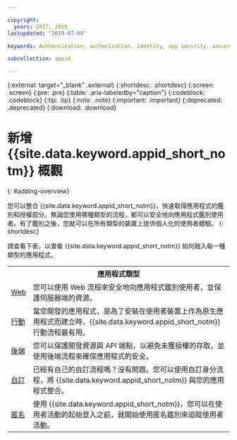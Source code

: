 ```yaml
---

copyright:
  years: 2017, 2019
lastupdated: "2019-07-09"

keywords: Authentication, authorization, identity, app security, secure, application identity, app to app, access token

subcollection: appid

---
```


{:external: target="_blank" .external}
{:shortdesc: .shortdesc}
{:screen: .screen}
{:pre: .pre}
{:table: .aria-labeledby="caption"}
{:codeblock: .codeblock}
{:tip: .tip}
{:note: .note}
{:important: .important}
{:deprecated: .deprecated}
{:download: .download}


# 新增 {{site.data.keyword.appid_short_notm}} 概觀
{: #adding-overview}


您可以整合 {{site.data.keyword.appid_short_notm}}，快速取得應用程式的鑑別和授權部分。無論您使用哪種類型的流程，都可以安全地向應用程式鑑別使用者。有了鑑別之後，您就可以在所有類型的裝置上提供個人化的使用者體驗。
{: shortdesc}


請查看下表，以查看 {{site.data.keyword.appid_short_notm}} 如何融入每一種類型的應用程式。

<table>
    <tr>
        <th colspan=2>應用程式類型</th>
    </tr>
    <tr>
        <td><a href="/docs/services/appid?topic=appid-web-apps#web-apps" target="_blank">Web </a></td>
        <td>您可以使用 Web 流程來安全地向應用程式鑑別使用者，並保護伺服器端的資源。</td>
    </tr>
    <tr>
        <td><a href="/docs/services/appid?topic=appid-mobile-apps#mobile-apps" target="_blank">行動</a></td>
        <td>當您開發的應用程式，是為了安裝在使用者裝置上作為原生應用程式而建立時，{{site.data.keyword.appid_short_notm}} 行動流程最有用。</td>
    </tr>
    <tr>
        <td><a href="/docs/services/appid?topic=appid-backend#backend" target="_blank">後端</a></td>
        <td>您可以保護開發資源與 API 端點，以避免未獲授權的存取，並使用後端流程來確保應用程式的安全。</td>
    </tr>
    <tr>
        <td><a href="/docs/services/appid?topic=appid-custom-auth#custom-auth" target="_blank">自訂</a></td>
        <td>已經有自己的自訂流程嗎？沒有問題。您可以使用自訂身分流程，將 {{site.data.keyword.appid_short_notm}} 與您的應用程式整合。</td>
    </tr>
    <tr>
        <td><a href="/docs/services/appid?topic=appid-anonymous#anonymous" target="_blank">匿名</a></td>
        <td>使用 {{site.data.keyword.appid_short_notm}}，您可以在使用者活動的起始登入之前，就開始使用匿名鑑別來追蹤使用者活動。</td>
    </tr>
</table>
